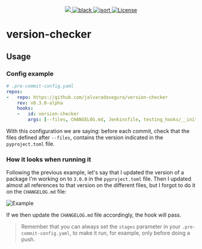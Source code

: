 <p align="center">
  <a href="https://codecov.io/gh/jalvaradosegura/version-checker">
    <img src="https://codecov.io/gh/jalvaradosegura/version-checker/branch/main/graph/badge.svg?token=GJMYL11SWF"/>
  </a>

  <a href="https://github.com/psf/black" target="_blank">
    <img src="https://img.shields.io/badge/code%20style-black-000000.svg" alt="black">
  </a>

  <a href="https://pycqa.github.io/isort/" target="_blank">
    <img src="https://img.shields.io/badge/%20imports-isort-%231674b1?style=flat&labelColor=ef8336" alt="isort">
  </a>

  <a href="https://github.com/jalvaradosegura/version-checker/actions/workflows/unit_tests.yml" target="_blank">
    <img src="https://github.com/jalvaradosegura/version-checker/actions/workflows/unit_tests.yml/badge.svg" alt="License">
  </a>

</p>

# version-checker
## Usage
### Config example
```yaml
# .pre-commit-config.yaml
repos:
-   repo: https://github.com/jalvaradosegura/version-checker
    rev: v0.3.0-alpha
    hooks:
    -   id: version-checker
        args: [--files, CHANGELOG.md, Jenkinsfile, testing_hooks/__init__.py]
```
With this configuration we are saying: before each commit, check that the files defined after `--files`, contains the version indicated in the `pyproject.toml` file.

### How it looks when running it
Following the previous example, let's say that I updated the version of a package I'm working on to `3.0.0` in the `pyproject.toml` file. Then I updated almost all references to that version on the different files, but I forgot to do it on the `CHANGELOG.md` file:

<img src="https://i.imgur.com/q2ZuYV6.png" alt="Example">

If we then update the `CHANGELOG.md` file accordingly, the hook will pass.

> Remember that you can always set the `stages` parameter in your `.pre-commit-config.yaml`, to make it run, for example, only before doing a push.
